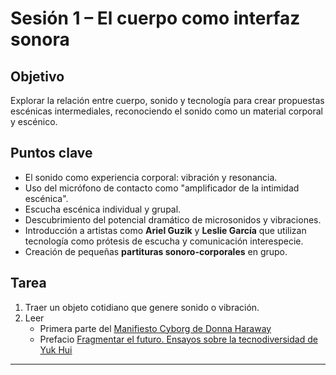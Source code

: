 # Sesión 1 – El cuerpo como interfaz sonora

## Objetivo
Explorar la relación entre cuerpo, sonido y tecnología para crear propuestas escénicas intermediales, reconociendo el sonido como un material corporal y escénico.

## Puntos clave
- El sonido como experiencia corporal: vibración y resonancia.  
- Uso del micrófono de contacto como "amplificador de la intimidad escénica".  
- Escucha escénica individual y grupal.  
- Descubrimiento del potencial dramático de microsonidos y vibraciones.  
- Introducción a artistas como **Ariel Guzik** y **Leslie García** que utilizan tecnología como prótesis de escucha y comunicación interespecie.  
- Creación de pequeñas **partituras sonoro-corporales** en grupo.  

## Tarea
1. Traer un objeto cotidiano que genere sonido o vibración.  
2. Leer
   - Primera parte del [Manifiesto Cyborg de Donna Haraway](assets/pdf/ciborg.pdf)  
   - Prefacio [Fragmentar el futuro. Ensayos sobre la tecnodiversidad de Yuk Hui](assets/pdf/fragmentar.pdf)


---
